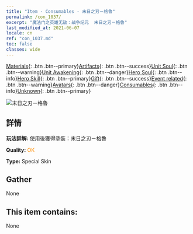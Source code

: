 ```yaml
---
title: "Item - Consumables - 末日之刃－格魯"
permalink: /con_1037/
excerpt: "魔法门之英雄无敌：战争纪元  末日之刃－格魯"
last_modified_at: 2021-06-07
locale: cn
ref: "con_1037.md"
toc: false
classes: wide
---
```

 [Materials](/ItemsCN/){: .btn .btn--primary}[Artifacts](/ItemsCN/Artifacts/){: .btn .btn--success}[Unit Soul](/ItemsCN/UnitSoul/){: .btn .btn--warning}[Unit Awakening](/ItemsCN/UnitAwakening/){: .btn .btn--danger}[Hero Soul](/ItemsCN/HeroSoul/){: .btn .btn--info}[Hero Skill](/ItemsCN/HeroSkill/){: .btn .btn--primary}[Gift](/ItemsCN/Gift/){: .btn .btn--success}[Event related](/ItemsCN/Events/){: .btn .btn--warning}[Avatars](/ItemsCN/Avatars/){: .btn .btn--danger}[Consumables](/ItemsCN/Consumables/){: .btn .btn--info}[Unknown](/ItemsCN/Unknown/){: .btn .btn--primary}

 ![末日之刃－格魯](/images/h/h_Gelu4.jpg)

## 詳情
 **玩法詳解:** 使用後獲得塗裝：末日之刃－格魯

 **Quality:** <span style="color: #FF8C00">OK</span>

 **Type:** Special Skin

## Gather

  None

## This item contains:

  None

